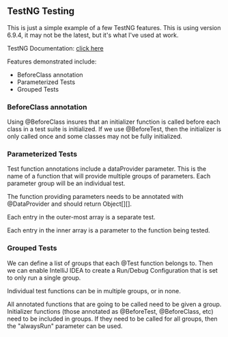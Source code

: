 TestNG Testing
---
This is just a simple example of a few TestNG features. This is using version 6.9.4, it may not be the latest, but it's 
what I've used at work.

TestNG Documentation: [click here](https://testng.org/doc/documentation-main.html) 

Features demonstrated include:  
* BeforeClass annotation  
* Parameterized Tests
* Grouped Tests

### BeforeClass annotation
Using @BeforeClass insures that an initializer function is called before each class in a test suite is initialized. 
If we use @BeforeTest, then the initializer is only called once and some classes may not be fully initialized.

### Parameterized Tests
Test function annotations include a dataProvider parameter. This is the name of a function that will provide multiple
groups of parameters. Each parameter group will be an individual test.

The function providing parameters needs to be annotated with @DataProvider and should return Object[][].

Each entry in the outer-most array is a separate test.

Each entry in the inner array is a parameter to the function being tested.

### Grouped Tests
We can define a list of groups that each @Test function belongs to. Then we can enable IntelliJ IDEA to create a 
Run/Debug Configuration that is set to only run a single group.

Individual test functions can be in multiple groups, or in none.

All annotated functions that are going to be called need to be given a group. Initializer functions (those annotated as
@BeforeTest, @BeforeClass, etc) need to be included in groups. If they need to be called for all groups, then the 
"alwaysRun" parameter can be used.
